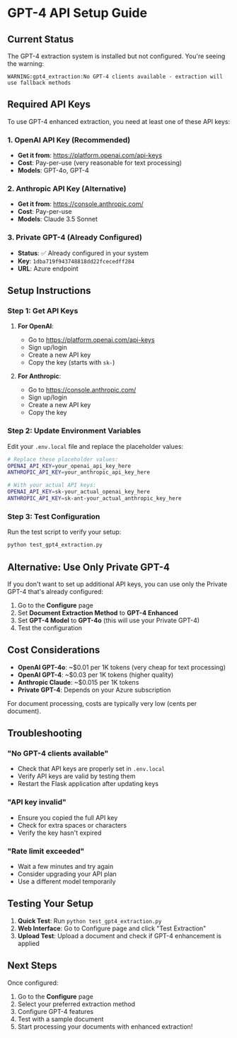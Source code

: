 # GPT-4 API Setup Guide

## Current Status

The GPT-4 extraction system is installed but not configured. You're seeing the warning:
```
WARNING:gpt4_extraction:No GPT-4 clients available - extraction will use fallback methods
```

## Required API Keys

To use GPT-4 enhanced extraction, you need at least one of these API keys:

### 1. OpenAI API Key (Recommended)
- **Get it from**: https://platform.openai.com/api-keys
- **Cost**: Pay-per-use (very reasonable for text processing)
- **Models**: GPT-4o, GPT-4

### 2. Anthropic API Key (Alternative)
- **Get it from**: https://console.anthropic.com/
- **Cost**: Pay-per-use
- **Models**: Claude 3.5 Sonnet

### 3. Private GPT-4 (Already Configured)
- **Status**: ✅ Already configured in your system
- **Key**: `1dba719f943748818dd22fcecedff284`
- **URL**: Azure endpoint

## Setup Instructions

### Step 1: Get API Keys

1. **For OpenAI**:
   - Go to https://platform.openai.com/api-keys
   - Sign up/login
   - Create a new API key
   - Copy the key (starts with `sk-`)

2. **For Anthropic**:
   - Go to https://console.anthropic.com/
   - Sign up/login
   - Create a new API key
   - Copy the key

### Step 2: Update Environment Variables

Edit your `.env.local` file and replace the placeholder values:

```bash
# Replace these placeholder values:
OPENAI_API_KEY=your_openai_api_key_here
ANTHROPIC_API_KEY=your_anthropic_api_key_here

# With your actual API keys:
OPENAI_API_KEY=sk-your_actual_openai_key_here
ANTHROPIC_API_KEY=sk-ant-your_actual_anthropic_key_here
```

### Step 3: Test Configuration

Run the test script to verify your setup:

```bash
python test_gpt4_extraction.py
```

## Alternative: Use Only Private GPT-4

If you don't want to set up additional API keys, you can use only the Private GPT-4 that's already configured:

1. Go to the **Configure** page
2. Set **Document Extraction Method** to **GPT-4 Enhanced**
3. Set **GPT-4 Model** to **GPT-4o** (this will use your Private GPT-4)
4. Test the configuration

## Cost Considerations

- **OpenAI GPT-4o**: ~$0.01 per 1K tokens (very cheap for text processing)
- **OpenAI GPT-4**: ~$0.03 per 1K tokens (higher quality)
- **Anthropic Claude**: ~$0.015 per 1K tokens
- **Private GPT-4**: Depends on your Azure subscription

For document processing, costs are typically very low (cents per document).

## Troubleshooting

### "No GPT-4 clients available"
- Check that API keys are properly set in `.env.local`
- Verify API keys are valid by testing them
- Restart the Flask application after updating keys

### "API key invalid"
- Ensure you copied the full API key
- Check for extra spaces or characters
- Verify the key hasn't expired

### "Rate limit exceeded"
- Wait a few minutes and try again
- Consider upgrading your API plan
- Use a different model temporarily

## Testing Your Setup

1. **Quick Test**: Run `python test_gpt4_extraction.py`
2. **Web Interface**: Go to Configure page and click "Test Extraction"
3. **Upload Test**: Upload a document and check if GPT-4 enhancement is applied

## Next Steps

Once configured:
1. Go to the **Configure** page
2. Select your preferred extraction method
3. Configure GPT-4 features
4. Test with a sample document
5. Start processing your documents with enhanced extraction! 